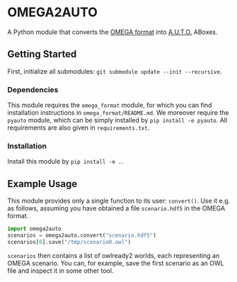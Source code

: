 # OMEGA2AUTO

A Python module that converts the [OMEGA format](https://github.com/ika-rwth-aachen/omega_format/) into [A.U.T.O.](https://github.com/lu-w/auto/) ABoxes.

## Getting Started

First, initialize all submodules: `git submodule update --init --recursive`.

### Dependencies

This module requires the `omega_format` module, for which you can find installation instructions in `omega_format/README.md`.
We moreover require the `pyauto` module, which can be simply installed by `pip install -e pyauto`.
All requirements are also given in `requirements.txt`.

### Installation

Install this module by `pip install -e .`.

## Example Usage

This module provides only a single function to its user: `convert()`.
Use it e.g. as follows, assuming you have obtained a file `scenario.hdf5` in the OMEGA format.

```python
import omega2auto
scenarios = omega2auto.convert("scenario.hdf5")
scenarios[0].save("/tmp/scenario0.owl")
```

`scenarios` then contains a list of owlready2 worlds, each representing an OMEGA scenario.
You can, for example, save the first scenario as an OWL file and inspect it in some other tool.
